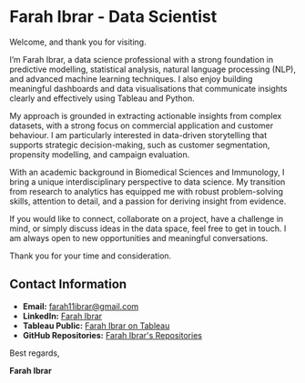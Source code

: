 # Farah Ibrar - Data Scientist

Welcome, and thank you for visiting.

I’m Farah Ibrar, a data science professional with a strong foundation in predictive modelling, statistical analysis, natural language processing (NLP), and advanced machine learning techniques.  I also enjoy building meaningful dashboards and data visualisations that communicate insights clearly and effectively using Tableau and Python.

My approach is grounded in extracting actionable insights from complex datasets, with a strong focus on commercial application and customer behaviour. I am particularly interested in data-driven storytelling that supports strategic decision-making, such as customer segmentation, propensity modelling, and campaign evaluation.

With an academic background in Biomedical Sciences and Immunology, I bring a unique interdisciplinary perspective to data science. My transition from research to analytics has equipped me with robust problem-solving skills, attention to detail, and a passion for deriving insight from evidence.

If you would like to connect, collaborate on a project, have a challenge in mind, or simply discuss ideas in the data space, feel free to get in touch. I am always open to new opportunities and meaningful conversations.

Thank you for your time and consideration. 

## Contact Information

- **Email:** [farah11ibrar@gmail.com](mailto:farah11ibrar@gmail.com)
- **LinkedIn:** [Farah Ibrar](https://www.linkedin.com/in/farah-ibrar-a013b51a9/)
- **Tableau Public:** [Farah Ibrar on Tableau](https://public.tableau.com/app/profile/farah.ibrar/vizzes)
- **GitHub Repositories:** [Farah Ibrar's Repositories](https://github.com/FarahIbrar?tab=repositories)

Best regards,

**Farah Ibrar**
